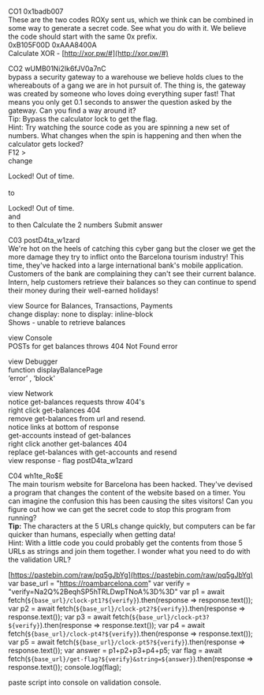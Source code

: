 CO1 0x1badb007  
These are the two codes ROXy sent us, which we think can be combined in some way to generate a secret code. See what you do with it. We believe the code should start with the same 0x prefix.  
0xB105F00D 0xAAA8400A  
Calculate XOR - [http://xor.pw/#](http://xor.pw/#)  
  
CO2 wUMB01Ni2Ik6fJV0a7nC  
bypass a security gateway to a warehouse we believe holds clues to the whereabouts of a gang we are in hot pursuit of. The thing is, the gateway was created by someone who loves doing everything super fast! That means you only get 0.1 seconds to answer the question asked by the gateway. Can you find a way around it?  
Tip: Bypass the calculator lock to get the flag.  
Hint: Try watching the source code as you are spinning a new set of numbers. What changes when the spin is happening and then when the calculator gets locked?  
F12 >  
change <div id="calc-status" class="status status-**locked**">Locked! Out of time.</div>  
to  
<div id="calc-status" class="status status-**unlocked**">Locked! Out of time.</div>  
and  
<form class="form" id="calc-form" action="">  
to  
<form class="form" id="calc-form" action="/flashfast/answer">  
then  
Calculate the 2 numbers  
Submit answer  
  
C03 postD4ta_w1zard  
We're hot on the heels of catching this cyber gang but the closer we get the more damage they try to inflict onto the Barcelona tourism industry! This time, they've hacked into a large international bank's mobile application. Customers of the bank are complaining they can't see their current balance. Intern, help customers retrieve their balances so they can continue to spend their money during their well-earned holidays!  
  
view Source for Balances, Transactions, Payments  
change display: none to display: inline-block  
Shows - unable to retrieve balances  
  
view Console  
POSTs for get balances throws 404 Not Found error  
  
view Debugger  
function displayBalancePage  
‘error’ , ‘block'  
  
view Network  
notice get-balances requests throw 404's  
right click get-balances 404  
remove get-balances from url and resend.  
notice links at bottom of response  
get-accounts instead of get-balances  
right click another get-balances 404  
replace get-balances with get-accounts and resend  
view response - flag postD4ta_w1zard  
  
C04 wh1te_Ro$E  
The main tourism website for Barcelona has been hacked. They've devised a program that changes the content of the website based on a timer. You can imagine the confusion this has been causing the sites visitors! Can you figure out how we can get the secret code to stop this program from running?  
**Tip:** The characters at the 5 URLs change quickly, but computers can be far quicker than humans, especially when getting data!  
Hint: With a little code you could probably get the contents from those 5 URLs as strings and join them together. I wonder what you need to do with the validation URL?  
  
[https://pastebin.com/raw/pq5gJbYg](https://pastebin.com/raw/pq5gJbYg)  
var base_url = "https://roambarcelona.com" var verify = "verify=Na2Q%2BeqhSP5hTRLDwpTNoA%3D%3D" var p1 = await fetch(`${base_url}/clock-pt1?${verify}`).then(response => response.text()); var p2 = await fetch(`${base_url}/clock-pt2?${verify}`).then(response => response.text()); var p3 = await fetch(`${base_url}/clock-pt3?${verify}`).then(response => response.text()); var p4 = await fetch(`${base_url}/clock-pt4?${verify}`).then(response => response.text()); var p5 = await fetch(`${base_url}/clock-pt5?${verify}`).then(response => response.text()); var answer = p1+p2+p3+p4+p5; var flag = await fetch(`${base_url}/get-flag?${verify}&string=${answer}`).then(response => response.text()); console.log(flag);  
  
paste script into console on validation console.